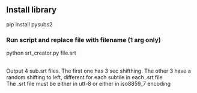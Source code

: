 ## Install library

pip install pysubs2

### Run script and replace file with filename (1 arg only)

python srt_creator.py file.srt

<br>
Output 4 sub.srt files. The first one has 3 sec shifthing. The other 3 have 
a random shifting to left, different for each subtile in each .srt file

<br>
The .srt file must be either in utf-8 or either in iso8859_7 encoding